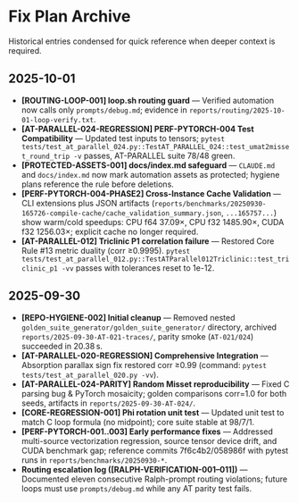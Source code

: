 # Fix Plan Archive

Historical entries condensed for quick reference when deeper context is required.

## 2025-10-01
- **[ROUTING-LOOP-001] loop.sh routing guard** — Verified automation now calls only `prompts/debug.md`; evidence in `reports/routing/2025-10-01-loop-verify.txt`.
- **[AT-PARALLEL-024-REGRESSION] PERF-PYTORCH-004 Test Compatibility** — Updated test inputs to tensors; `pytest tests/test_at_parallel_024.py::TestAT_PARALLEL_024::test_umat2misset_round_trip -v` passes, AT-PARALLEL suite 78/48 green.
- **[PROTECTED-ASSETS-001] docs/index.md safeguard** — `CLAUDE.md` and `docs/index.md` now mark automation assets as protected; hygiene plans reference the rule before deletions.
- **[PERF-PYTORCH-004-PHASE2] Cross-Instance Cache Validation** — CLI extensions plus JSON artifacts (`reports/benchmarks/20250930-165726-compile-cache/cache_validation_summary.json`, `...165757...`) show warm/cold speedups: CPU f64 37.09×, CPU f32 1485.90×, CUDA f32 1256.03×; explicit cache no longer required.
- **[AT-PARALLEL-012] Triclinic P1 correlation failure** — Restored Core Rule #13 metric duality (corr ≥0.9995). `pytest tests/test_at_parallel_012.py::TestATParallel012Triclinic::test_triclinic_p1 -vv` passes with tolerances reset to 1e-12.

## 2025-09-30
- **[REPO-HYGIENE-002] Initial cleanup** — Removed nested `golden_suite_generator/golden_suite_generator/` directory, archived `reports/2025-09-30-AT-021-traces/`, parity smoke (`AT-021/024`) succeeded in 20.38 s.
- **[AT-PARALLEL-020-REGRESSION] Comprehensive Integration** — Absorption parallax sign fix restored corr ≥0.99 (command: `pytest tests/test_at_parallel_020.py -vv`).
- **[AT-PARALLEL-024-PARITY] Random Misset reproducibility** — Fixed C parsing bug & PyTorch mosaicity; golden comparisons corr=1.0 for both seeds, artifacts in `reports/2025-09-30-AT-024/`.
- **[CORE-REGRESSION-001] Phi rotation unit test** — Updated unit test to match C loop formula (no midpoint); core suite stable at 98/7/1.
- **[PERF-PYTORCH-001..003] Early performance fixes** — Addressed multi-source vectorization regression, source tensor device drift, and CUDA benchmark gap; reference commits 7f6c4b2/058986f with pytest runs in `reports/benchmarks/20250930-*`.
- **Routing escalation log ([RALPH-VERIFICATION-001–011])** — Documented eleven consecutive Ralph-prompt routing violations; future loops must use `prompts/debug.md` while any AT parity test fails.
